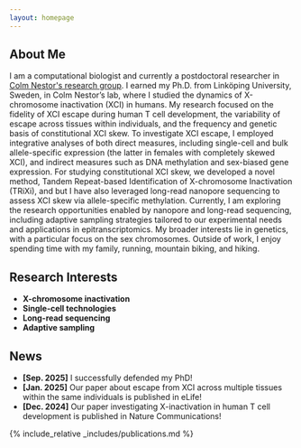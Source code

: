 ```yaml
---
layout: homepage
---
```


## About Me

I am a computational biologist and currently a postdoctoral researcher in [Colm Nestor's research group](https://liu.se/en/research/epigenetic-control-of-human-t-cell-biology). I earned my Ph.D. from Linköping University, Sweden, in Colm Nestor’s lab, where I studied the dynamics of X-chromosome inactivation (XCI) in humans. My research focused on the fidelity of XCI escape during human T cell development, the variability of escape across tissues within individuals, and the frequency and genetic basis of constitutional XCI skew.
To investigate XCI escape, I employed integrative analyses of both direct measures, including single-cell and bulk allele-specific expression (the latter in females with completely skewed XCI), and indirect measures such as DNA methylation and sex-biased gene expression. For studying constitutional XCI skew, we developed a novel method, Tandem Repeat-based Identification of X-chromosome Inactivation (TRiXi), and but I have also leveraged long-read nanopore sequencing to assess XCI skew via allele-specific methylation.
Currently, I am exploring the research opportunities enabled by nanopore and long-read sequencing, including adaptive sampling strategies tailored to our experimental needs and applications in epitranscriptomics. My broader interests lie in genetics, with a particular focus on the sex chromosomes. Outside of work, I enjoy spending time with my family, running, mountain biking, and hiking.


## Research Interests

- **X-chromosome inactivation**
- **Single-cell technologies**
- **Long-read sequencing**
- **Adaptive sampling**

  
## News

- **[Sep. 2025]** I successfully defended my PhD!
- **[Jan. 2025]** Our paper about escape from XCI across multiple tissues within the same individuals is published in eLife!
- **[Dec. 2024]** Our paper investigating X-inactivation in human T cell development is published in Nature Communications!

{% include_relative _includes/publications.md %}

